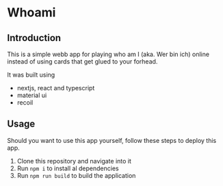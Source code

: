 # Whoami
## Introduction
This is a simple webb app for playing who am I (aka. Wer bin ich) online instead of using cards that get glued to your forhead.

It was built using
- nextjs, react and typescript
- material ui
- recoil

## Usage
Should you want to use this app yourself, follow these steps to deploy this app.
1. Clone this repository and navigate into it
2. Run `npm i` to install al dependencies
3. Run `npm run build` to build the application